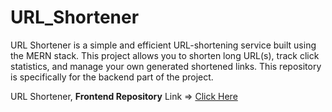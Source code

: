 # URL_Shortener
URL Shortener is a simple and efficient URL-shortening service built using the MERN stack. This project allows you to shorten long URL(s), track click statistics, and manage your own generated shortened links. This repository is specifically for the backend part of the project. 

URL Shortener, **Frontend Repository** Link => [Click Here](https://github.com/GS-GauravSingh/URL_Shortener_Frontend)
